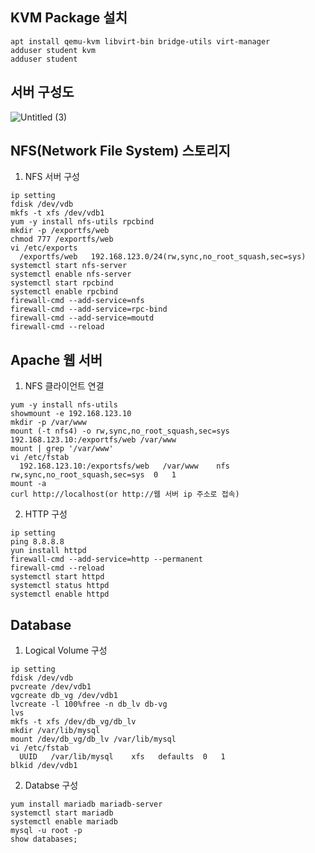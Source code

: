 ## KVM Package 설치
```
apt install qemu-kvm libvirt-bin bridge-utils virt-manager
adduser student kvm
adduser student 
```
## 서버 구성도
![Untitled (3)](https://user-images.githubusercontent.com/53208493/84083318-5af47d80-aa1c-11ea-88e8-0ffaa1c793ae.png)


## NFS(Network File System) 스토리지
1. NFS 서버 구성
```
ip setting
fdisk /dev/vdb
mkfs -t xfs /dev/vdb1
yum -y install nfs-utils rpcbind
mkdir -p /exportfs/web
chmod 777 /exportfs/web
vi /etc/exports
  /exportfs/web   192.168.123.0/24(rw,sync,no_root_squash,sec=sys)
systemctl start nfs-server
systemctl enable nfs-server
systemctl start rpcbind
systemctl enable rpcbind
firewall-cmd --add-service=nfs
firewall-cmd --add-service=rpc-bind
firewall-cmd --add-service=moutd
firewall-cmd --reload
```


## Apache 웹 서버
1. NFS 클라이언트 연결
```
yum -y install nfs-utils
showmount -e 192.168.123.10
mkdir -p /var/www
mount (-t nfs4) -o rw,sync,no_root_squash,sec=sys 192.168.123.10:/exportfs/web /var/www
mount | grep '/var/www'
vi /etc/fstab
  192.168.123.10:/exportsfs/web   /var/www    nfs   rw,sync,no_root_squash,sec=sys  0   1
mount -a
curl http://localhost(or http://웹 서버 ip 주소로 접속)
```

2. HTTP 구성
```
ip setting
ping 8.8.8.8
yun install httpd
firewall-cmd --add-service=http --permanent
firewall-cmd --reload
systemctl start httpd
systemctl status httpd
systemctl enable httpd
```

## Database
1. Logical Volume 구성
```
ip setting
fdisk /dev/vdb
pvcreate /dev/vdb1
vgcreate db_vg /dev/vdb1
lvcreate -l 100%free -n db_lv db-vg
lvs
mkfs -t xfs /dev/db_vg/db_lv
mkdir /var/lib/mysql
mount /dev/db_vg/db_lv /var/lib/mysql
vi /etc/fstab
  UUID   /var/lib/mysql    xfs   defaults  0   1
blkid /dev/vdb1
```

2. Databse 구성
```
yum install mariadb mariadb-server
systemctl start mariadb
systemctl enable mariadb
mysql -u root -p
show databases;
```






